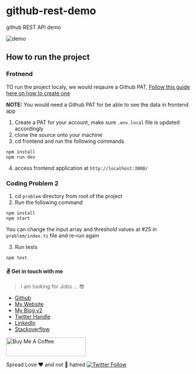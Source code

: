 # github-rest-demo

github REST API demo

![demo](./output.gif)

## How to run the project

### Frotnend

TO run the project localy, we would reqauire a Github PAT, [Follow this guide here on how to create one](https://docs.github.com/en/authentication/keeping-your-account-and-data-secure/creating-a-personal-access-token)

**NOTE:** You would need a Github PAT for be able to see the data in frontend app

1. Create a PAT for your account, make sure `.env.local` file is updated accordingly
2. clone the source onto your machine
3. cd frontend and run the following commands

```
npm install
npm run dev
```

4. access frontend application at `http://localhost:3000/`

### Coding Problem 2

1. cd `problem` directory from root of the project
2. Run the following command

```
npm install
npm start
```

You can change the input array and threshold values at #25 in `problem/index.ts` file and re-run again

3. Run tests

```
npm test
```

#### :v: Get in touch with me

> I am looking for Jobs ... :sunglasses:

- [Github](https://github.com/avimehenwal/)
- [My Website](https://avimehenwal.in)
- [My Blog v2](https://avimehenwal2.netlify.app/)
- [Twitter Handle](https://twitter.com/avimehenwal)
- [LinkedIn](https://in.linkedin.com/in/avimehenwal)
- [Stackoverflow](https://stackoverflow.com/users/1915935/avi-mehenwal)

<a href="https://www.buymeacoffee.com/F1j07cV" target="_blank"><img src="https://cdn.buymeacoffee.com/buttons/default-orange.png" alt="Buy Me A Coffee" style="height: 51px !important;width: 217px !important;" ></a>

Spread Love :hearts: and not :no_entry_sign: hatred [![Twitter Follow](https://img.shields.io/twitter/follow/avimehenwal.svg?style=social)](https://twitter.com/avimehenwal)